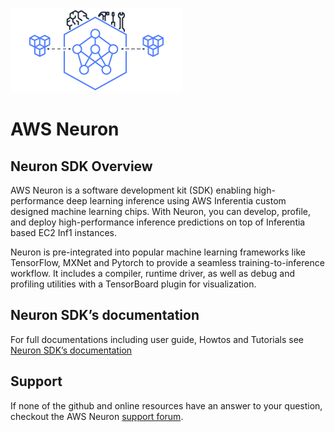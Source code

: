 ![neuron](./images/Site-Merch_Neuron-ML-SDK_Editorial.png)

# AWS Neuron  

## Neuron SDK Overview

AWS Neuron is a software development kit (SDK) enabling high-performance deep learning inference using AWS Inferentia custom designed machine learning chips. With Neuron, you can develop, profile, and deploy high-performance inference predictions on top of Inferentia based EC2
Inf1 instances.

Neuron is pre-integrated into popular machine learning frameworks like TensorFlow, MXNet and Pytorch to provide a seamless training-to-inference workflow. It includes a compiler, runtime driver, as well as debug and profiling utilities with a TensorBoard plugin for visualization.

## Neuron SDK’s documentation

For full documentations including user guide, Howtos and Tutorials see [Neuron SDK’s documentation](https://awsdocs-neuron.readthedocs-hosted.com/)

## Support
If none of the github and online resources have an answer to your question, checkout the AWS Neuron [support forum](https://forums.aws.amazon.com/forum.jspa?forumID=355).

